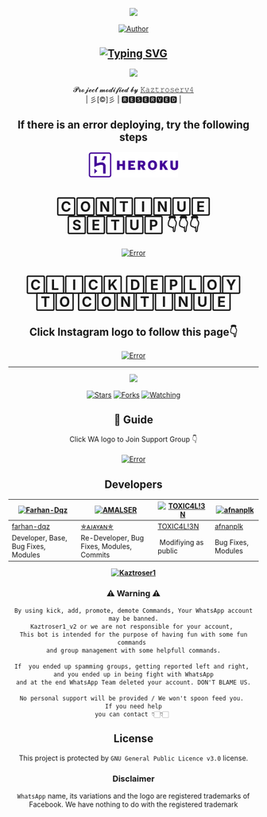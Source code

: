 
<div align="center">
  <p align="center">
<span class="avatar"><img src="https://github.com/Aj-fx7/Kaztroser1/blob/master/plugins/Ctonfs8p1Jq5.gif"> </a></span>
</p>
<p align="center">
<a href="https://github.com/cyberchekuthan"><img title="Author" src="https://img.shields.io/badge/Author-ꪶ͢ᴀᴊ ғxꫂ⁩-cyberchekuthan/Kaztroser1?color=blue&style=for-the-badge&logo=whatsapp"></a>
</p>
</div>
<div align="center">

## [![Typing SVG](https://readme-typing-svg.herokuapp.com?font=Lemon+milk&color=F7000&lines=Welcome+to+𝙺𝚊𝚣𝚝𝚛𝚘𝚜𝚎𝚛+WA+Bot+repo;Created+by+Aj+fx;This+is+a+userbot+privet+and+public+bot;With+more+features)](https://git.io/typing-svg)
  
  <p align="center">
<span class="avatar"><img height='350' src="http://i.imgur.com/jDkKLYG.jpegalt"> </a></span>
</p>

<p align="center">
𝓟𝓻𝓸𝓳𝓮𝓬𝓽 𝓶𝓸𝓭𝓲𝓯𝓲𝓮𝓭 𝓫𝔂 <a href="https://github.com/cyberchekuthan">𝙺𝚊𝚣𝚝𝚛𝚘𝚜𝚎𝚛𝚟𝟺</a>
    <br>
       | 彡[©]彡 |
        🆁🅴🆂🅴🆁🆅🅴🅳 |
    <br> 
</p>


## If there is an error deploying, try the following steps
 <a href="https://instagram.com/ajayan_007?utm_medium=copy_link"><span class="avatar"><img height='50' src="./photo/hh.png" alt="Error"> </a></span>
  
# 🄲🄾🄽🅃🄸🄽🅄🄴 🅂🄴🅃🅄🄿 👇👇👇
<div align="center"> 
  
  <a href="https://github.com/Aj-fx7/Kaztroser1/blob/master/plugins/README.md"><span class="avatar"><img height='200' src="https://github.com/Aj-fx7/Kaztroser1/blob/master/plugins/deploy.svg" alt="Error"> </a></span>

# 🄲🄻🄸🄲🄺 🄳🄴🄿🄻🄾🅈 🅃🄾 🄲🄾🄽🅃🄸🄽🅄🄴

## Click Instagram logo to follow this page👇

  <a href="https://instagram.com/ajayan_007?utm_medium=copy_link"><span class="avatar"><img height='300' src="./photo/instagram.png" alt="Error"> </a></span>
  



----

  <p align="center">
  <a href="httsp://github.com/Aj-fx7/Kaztroser1">
    
<a href="https://github.com/Aj-fx7/followers">
<img src="https://img.shields.io/github/repo-size/cyberchekuthan/Kaztroser1_v2?color=green&label=Repo%20total%20size&style=plastic">
<p align="center">
<a href="https://github.com/Aj-fx7/followers"
<img title="Followers" src="https://img.shields.io/github/followers/Aj-fx7?color=blue&style=flat-square"></a>
<a href="https://github.com/Aj-fx7/Kaztroser1/stargazers/"><img title="Stars" src="https://img.shields.io/github/stars/Aj-fx7/Kaztroser1?color=blue&style=flat-square"></a>
<a href="https://github.com/Aj-fx7/Kaztroser1/network/members"><img title="Forks" src="https://img.shields.io/github/forks/Aj-fx7/Kaztroser1?color=blue&style=flat-square"></a>
<a href="https://github.com/Aj-fx7/Kaztroser1/watchers"><img title="Watching" src="https://img.shields.io/github/watchers/Aj-fx7/Kaztroser1?label=Watchers&color=blue&style=flat-square"></a>
</p>

## 📢 Guide
Click WA logo to Join Support Group 👇
    <br>
<br>
     <a href="https://chat.whatsapp.com/L38gYwSPTBILW3K4kdvMY1"><span class="avatar"><img height='200' src="https://github.com/Alien-alfa/PublicBot/blob/main/wlogo.svg.png" alt="Error"> </a></span>
  <div align="center">
     


## Developers
  <div align="center">
    
  [![Farhan-Dqz](https://github.com/farhan-dqz.png?size=100)](https://github.com/farhan-dqz) | [![AMALSER](https://github.com/ajayancr.png?size=100)](https://github.com/ajayancr) |  [![TOXIC4L!3N](https://github.com/Alien-alfa.png?size=100)](https://github.com/AI-VIKI) | [![afnanplk](https://github.com/afnanplk.png?size=100)](https://github.com/afnanplk) 
----|----|----|----
[farhan-dqz](https://github.com/farhan-dqz) | [✯ᴀᴊᴀʏᴀɴ✯](https://github.com/ajayancr) | [TOXIC4L!3N](https://github.com/AI-VIKI) | [afnanplk](https://github.com/afnanplk) 
Developer, Base, Bug Fixes, Modules| Re-Developer, Bug Fixes, Modules, Commits |  Modifiying  as   public | Bug Fixes, Modules 
  </div>
    
**[![Kaztroser1](https://raw.githubusercontent.com/rodrigograca31/rodrigograca31/master/matrix.svg)](http://wa.me/918281440156?text=Can%20you%20help%20bro)**
    
### ⚠ Warning ⚠

```
By using kick, add, promote, demote Commands, Your WhatsApp account may be banned.
Kaztroser1_v2 or we are not responsible for your account, 
This bot is intended for the purpose of having fun with some fun commands 
and group management with some helpfull commands.

If  you ended up spamming groups, getting reported left and right, 
and you ended up in being fight with WhatsApp
and at the end WhatsApp Team deleted your account. DON'T BLAME US.

No personal support will be provided / We won't spoon feed you. 
If you need help
you can contact 👇🏻👇🏻 
```


## License
This project is protected by `GNU General Public Licence v3.0` license.

### Disclaimer
`WhatsApp` name, its variations and the logo are registered trademarks of Facebook. We have nothing to do with the registered trademark
